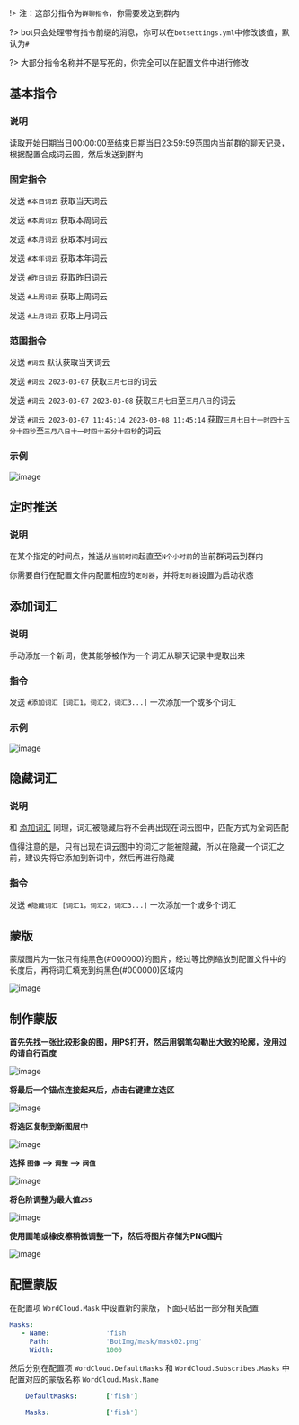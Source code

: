 !> 注：这部分指令为`群聊指令`，你需要发送到群内

?> bot只会处理带有指令前缀的消息，你可以在`botsettings.yml`中修改该值，默认为`#`

?>  大部分指令名称并不是写死的，你完全可以在配置文件中进行修改

## 基本指令
### 说明
读取开始日期当日00:00:00至结束日期当日23:59:59范围内当前群的聊天记录，根据配置合成词云图，然后发送到群内

### 固定指令
发送 `#本日词云` 获取当天词云

发送 `#本周词云` 获取本周词云

发送 `#本月词云` 获取本月词云

发送 `#本年词云` 获取本年词云

发送 `#昨日词云` 获取昨日词云

发送 `#上周词云` 获取上周词云

发送 `#上月词云` 获取上月词云

### 范围指令
发送 `#词云` 默认获取当天词云

发送 `#词云 2023-03-07` 获取`三月七日`的词云

发送 `#词云 2023-03-07 2023-03-08` 获取`三月七日`至`三月八日`的词云

发送 `#词云 2023-03-07 11:45:14 2023-03-08 11:45:14` 获取`三月七日十一时四十五分十四秒`至`三月八日十一时四十五分十四秒`的词云

### 示例
![image](/img/wordCloud/2023-08-01-00-37-22-492.jpg)

## 定时推送
### 说明
在某个指定的时间点，推送从`当前时间`起直至`N个小时前`的当前群词云到群内

你需要自行在配置文件内配置相应的`定时器`，并将`定时器`设置为启动状态

## 添加词汇
### 说明
手动添加一个新词，使其能够被作为一个词汇从聊天记录中提取出来

### 指令
发送 `#添加词汇 [词汇1，词汇2，词汇3...]` 一次添加一个或多个词汇

### 示例
![image](/img/wordCloud/2023-08-01-11-46-49-853.jpg)


## 隐藏词汇
### 说明

和 [添加词汇](wordCloud?id=添加词汇) 同理，词汇被隐藏后将不会再出现在词云图中，匹配方式为全词匹配

值得注意的是，只有出现在词云图中的词汇才能被隐藏，所以在隐藏一个词汇之前，建议先将它添加到新词中，然后再进行隐藏

### 指令
发送 `#隐藏词汇 [词汇1，词汇2，词汇3...]` 一次添加一个或多个词汇

## 蒙版

蒙版图片为一张只有纯黑色(#000000)的图片，经过等比例缩放到配置文件中的长度后，再将词汇填充到纯黑色(#000000)区域内

![image](/img/wordCloud/mask-step-0007.jpg)

## 制作蒙版

**首先先找一张比较形象的图，用PS打开，然后用钢笔勾勒出大致的轮廓，没用过的请自行百度**

![image](/img/wordCloud/mask-step-0001.jpg)

**将最后一个锚点连接起来后，点击右键建立选区**

![image](/img/wordCloud/mask-step-0002.jpg)

**将选区复制到新图层中**

![image](/img/wordCloud/mask-step-0003.jpg)

**选择 `图像` --> `调整` --> `阀值 `**

![image](/img/wordCloud/mask-step-0004.jpg)

**将色阶调整为最大值`255`**

![image](/img/wordCloud/mask-step-0005.jpg)

**使用画笔或橡皮檫稍微调整一下，然后将图片存储为PNG图片**

![image](/img/wordCloud/mask-step-0006.jpg)

## 配置蒙版

在配置项 `WordCloud.Mask` 中设置新的蒙版，下面只贴出一部分相关配置

```yaml
Masks:
   - Name:              'fish'
     Path:              'BotImg/mask/mask02.png'
     Width:             1000
```

然后分别在配置项 `WordCloud.DefaultMasks` 和 `WordCloud.Subscribes.Masks` 中配置对应的蒙版名称 ``WordCloud.Mask.Name``

```yaml
    DefaultMasks:       ['fish']
```

```yaml
    Masks:              ['fish']
```
